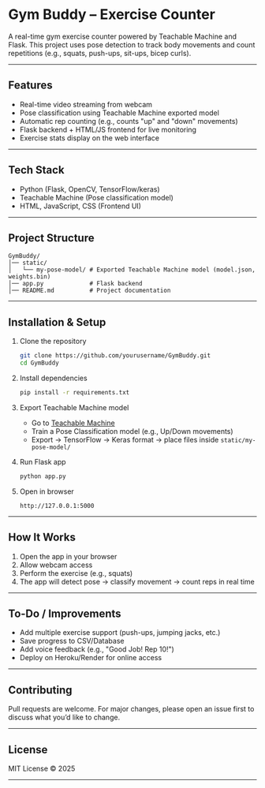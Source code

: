 
# Gym Buddy – Exercise Counter

A real-time gym exercise counter powered by Teachable Machine and Flask. This project uses pose detection to track body movements and count repetitions (e.g., squats, push-ups, sit-ups, bicep curls).

---

## Features

* Real-time video streaming from webcam
* Pose classification using Teachable Machine exported model
* Automatic rep counting (e.g., counts "up" and "down" movements)
* Flask backend + HTML/JS frontend for live monitoring
* Exercise stats display on the web interface

---

## Tech Stack

* Python (Flask, OpenCV, TensorFlow/keras)
* Teachable Machine (Pose classification model)
* HTML, JavaScript, CSS (Frontend UI)

---

## Project Structure

```
GymBuddy/
│── static/
│   └── my-pose-model/ # Exported Teachable Machine model (model.json, weights.bin)
│── app.py             # Flask backend
│── README.md          # Project documentation
```

---

## Installation & Setup

1. Clone the repository

   ```bash
   git clone https://github.com/yourusername/GymBuddy.git
   cd GymBuddy
   ```

2. Install dependencies

   ```bash
   pip install -r requirements.txt
   ```

3. Export Teachable Machine model

   * Go to [Teachable Machine](https://teachablemachine.withgoogle.com/)
   * Train a Pose Classification model (e.g., Up/Down movements)
   * Export → TensorFlow → Keras format → place files inside `static/my-pose-model/`

4. Run Flask app

   ```bash
   python app.py
   ```

5. Open in browser

   ```
   http://127.0.0.1:5000
   ```

---

## How It Works

1. Open the app in your browser
2. Allow webcam access
3. Perform the exercise (e.g., squats)
4. The app will detect pose → classify movement → count reps in real time

---

## To-Do / Improvements

* Add multiple exercise support (push-ups, jumping jacks, etc.)
* Save progress to CSV/Database
* Add voice feedback (e.g., "Good Job! Rep 10!")
* Deploy on Heroku/Render for online access

---

## Contributing

Pull requests are welcome. For major changes, please open an issue first to discuss what you’d like to change.

---

## License

MIT License © 2025

---